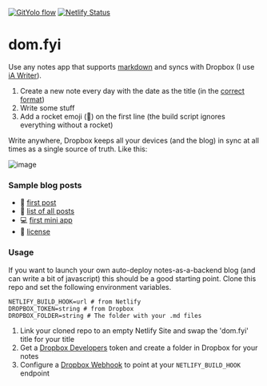 [![GitYolo flow](https://img.shields.io/badge/Flow-GitYolo-ff69b4)](https://dom.fyi/2019.240) [![Netlify Status](https://api.netlify.com/api/v1/badges/8f857d1f-c68f-424f-a4d2-b473fc4ccddb/deploy-status)](https://app.netlify.com/sites/domfyi/deploys)

# dom.fyi

Use any notes app that supports [markdown] and syncs with Dropbox (I use [iA Writer]). 

1. Create a new note every day with the date as the title (in the [correct format])
2. Write some stuff
3. Add a rocket emoji (🚀) on the first line (the build script ignores everything without a rocket) 

Write anywhere, Dropbox keeps all your devices (and the blog) in sync at all times as a single source of truth. Like this:

![image][image]

### Sample blog posts

- 🚂 [first post]
- 📄 [list of all posts]
- 💻 [first mini app]
- 📄 [license]

### Usage

If you want to launch your own auto-deploy notes-as-a-backend blog (and can write a bit of javascript) this should be a good starting point. Clone this repo and set the following environment variables.

```
NETLIFY_BUILD_HOOK=url # from Netlify
DROPBOX_TOKEN=string # from Dropbox
DROPBOX_FOLDER=string # The folder with your .md files
```

1. Link your cloned repo to an empty Netlify Site and swap the 'dom.fyi' title for your title 
2. Get a [Dropbox Developers] token and create a folder in Dropbox for your notes
3. Configure a [Dropbox Webhook] to point at your `NETLIFY_BUILD_HOOK` endpoint

[correct format]: https://dom.fyi/2019.220
[dropbox developers]: https://www.dropbox.com/developers/documentation/http/overview
[dropbox webhook]: https://www.dropbox.com/developers/reference/webhooks
[markdown]: https://daringfireball.net/projects/markdown/
[ia writer]: https://ia.net/writer
[first post]: https://dom.fyi/2019.216
[list of all posts]: https://dom.fyi/list
[first mini app]: https://dom.fyi/2019.242
[license]: https://dom.fyi/2019.246

[image]: https://i.imgur.com/wZNU5lm_d.jpg?maxwidth=1280&shape=thumb&fidelity=medium
